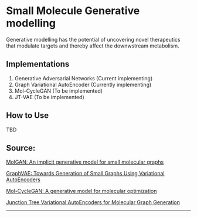 # Small Molecule Generative modelling

Generative modelling has the potential of uncovering novel therapeutics
that modulate targets and thereby affect the downwstream metabolism.

Implementations
---------------
1. Generative Adversarial Networks (Current implementing)
2. Graph Variational AutoEncoder (Currently implementing)
3. Mol-CycleGAN (To be implemented)
4. JT-VAE (To be implemented)

How to Use
----------
TBD

Source:
-------
[MolGAN: An implicit generative model for small molecular graphs](https://arxiv.org/abs/1805.11973)

[GraphVAE: Towards Generation of Small Graphs Using Variational AutoEncoders](https://arxiv.org/pdf/1802.03480.pdf)

[Mol-CycleGAN: A generative model for molecular optimization](https://arxiv.org/pdf/1802.03480.pdf)

[Junction Tree Variational AutoEncoders for Molecular Graph Generation](https://arxiv.org/abs/1802.04364)

----
